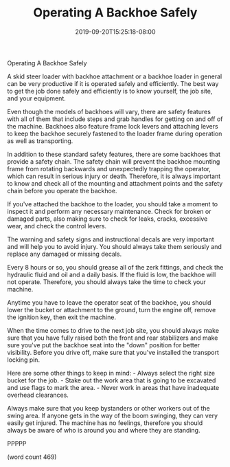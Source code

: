 ﻿---
title: "Operating A Backhoe Safely"
date: 2019-09-20T15:25:18-08:00
description: "Excavation Equipment Tips for Web Success"
featured_image: "/images/Excavation Equipment.jpg"
tags: ["Excavation Equipment"]
---

Operating A Backhoe Safely

A skid steer loader with backhoe attachment or a backhoe
loader in general can be very productive if it is
operated safely and efficiently.  The best way to
get the job done safely and efficiently is to know
yourself, the job site, and your equipment.

Even though the models of backhoes will vary, there
are safety features with all of them that include
steps and grab handles for getting on and off of
the machine.  Backhoes also feature frame lock levers
and attaching levers to keep the backhoe securely
fastened to the loader frame during operation as well
as transporting.

In addition to these standard safety features, there
are some backhoes that provide a safety chain.  The
safety chain will prevent the backhoe mounting
frame from rotating backwards and unexpectedly 
trapping the operator, which can result in serious
injury or death.  Therefore, it is always important
to know and check all of the mounting and attachment
points and the safety chain before you operate the
backhoe.  

If you've attached the backhoe to the loader, you
should take a moment to inspect it and perform any
necessary maintenance.  Check for broken or 
damaged parts, also making sure to check for leaks,
cracks, excessive wear, and check the control
levers.

The warning and safety signs and instructional
decals are very important and will help you to 
avoid injury.  You should always take them seriously
and replace any damaged or missing decals.

Every 8 hours or so, you should grease all of the
zerk fittings, and check the hydraulic fluid
and oil and a daily basis.  If the fluid is low,
the backhoe will not operate.  Therefore, you
should always take the time to check your machine.

Anytime you have to leave the operator seat of the
backhoe, you should lower the bucket or attachment
to the ground, turn the engine off, remove the
ignition key, then exit the machine.  

When the time comes to drive to the next job site,
you should always make sure that you have fully
raised both the front and rear stabilizers and
make sure you've put the backhoe seat into the
"down" position for better visibility.  Before
you drive off, make sure that you've installed the
transport locking pin.

Here are some other things to keep in mind:
	-  Always select the right size bucket for
the job.
	-  Stake out the work area that is going to
be excavated and use flags to mark the area.
	-  Never work in areas that have inadequate
overhead clearances.

Always make sure that you keep bystanders or other
workers out of the swing area.  If anyone gets in
the way of the boom swinging, they can very easily
get injured.  The machine has no feelings, 
therefore you should always be aware of who is
around you and where they are standing.

PPPPP

(word count 469)
